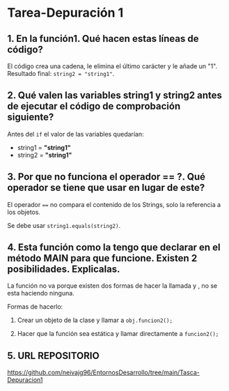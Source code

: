 # Tarea-Depuración 1

## 1. En la función1. Qué hacen estas líneas de código?

El código crea una cadena, le elimina el último carácter y le añade un "1".  
Resultado final: `string2 = "string1"`.

## 2. Qué valen las variables string1 y string2 antes de ejecutar el código de comprobación siguiente?

Antes del `if` el valor de las variables quedarían:
- string1 = **"string1"**
- string2 = **"string1"**
 
## 3. Por que no funciona el operador == ?. Qué operador se tiene que  usar en lugar de este?

El operador `==` no compara el contenido de los Strings, solo la referencia a los objetos.  

Se debe usar `string1.equals(string2)`.

## 4. Esta función como la tengo que declarar en el método MAIN para que funcione. Existen 2 posibilidades. Explicalas.

La función no va porque existen dos formas de hacer la llamada y , no se esta haciendo ninguna.

Formas de hacerlo:

1. Crear un objeto de la clase y llamar a `obj.funcion2();`

2. Hacer que la función sea estática y llamar directamente a `funcion2();`

## 5. URL REPOSITORIO
 https://github.com/neivajg96/EntornosDesarrollo/tree/main/Tasca-Depuracion1